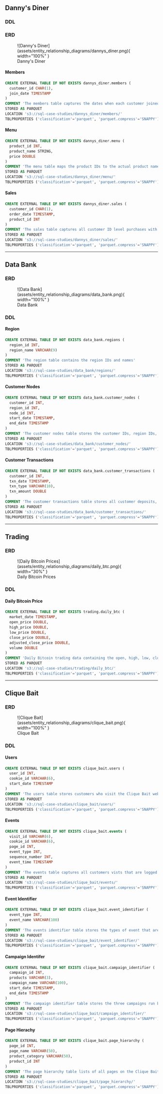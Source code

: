 ## Danny's Diner

### DDL

### ERD

<figure markdown="span">
  ![Danny's Diner](assets/entity_relationship_diagrams/dannys_diner.png){ width="100%" }
  <figcaption>Danny's Diner</figcaption>
</figure>

#### Members

```sql
CREATE EXTERNAL TABLE IF NOT EXISTS dannys_diner.members (
  customer_id CHAR(1),
  join_date TIMESTAMP
)
COMMENT 'The members table captures the dates when each customer joined the beta version of the Dannys Diner loyalty program'
STORED AS PARQUET
LOCATION 's3://sql-case-studies/dannys_diner/members/'
TBLPROPERTIES ('classification'='parquet', 'parquet.compress'='SNAPPY');
```

#### Menu

```sql
CREATE EXTERNAL TABLE IF NOT EXISTS dannys_diner.menu (
  product_id INT,
  product_name STRING,
  price DOUBLE
)
COMMENT 'The menu table maps the product IDs to the actual product names and prices'
STORED AS PARQUET
LOCATION 's3://sql-case-studies/dannys_diner/menu/'
TBLPROPERTIES ('classification'='parquet', 'parquet.compress'='SNAPPY');
```

#### Sales

```sql
CREATE EXTERNAL TABLE IF NOT EXISTS dannys_diner.sales (
  customer_id CHAR(1),
  order_date TIMESTAMP,
  product_id INT
)
COMMENT 'The sales table captures all customer ID level purchases with order dates and product IDs'
STORED AS PARQUET
LOCATION 's3://sql-case-studies/dannys_diner/sales/'
TBLPROPERTIES ('classification'='parquet', 'parquet.compress'='SNAPPY');
```

---

## Data Bank

### ERD

<figure markdown="span">
  ![Data Bank](assets/entity_relationship_diagrams/data_bank.png){ width="100%" }
  <figcaption>Data Bank</figcaption>
</figure>

### DDL

#### Region

```sql
CREATE EXTERNAL TABLE IF NOT EXISTS data_bank.regions (
  region_id INT,
  region_name VARCHAR(9)
)
COMMENT 'The region table contains the region IDs and names'
STORED AS PARQUET
LOCATION 's3://sql-case-studies/data_bank/regions/'
TBLPROPERTIES ('classification'='parquet', 'parquet.compress'='SNAPPY');
```

#### Customer Nodes

```sql
CREATE EXTERNAL TABLE IF NOT EXISTS data_bank.customer_nodes (
  customer_id INT,
  region_id INT,
  node_id INT,
  start_date TIMESTAMP,
  end_date TIMESTAMP
)
COMMENT 'The customer nodes table stores the customer IDs, region IDs, node IDs, and the start and end dates that the customer was assigned to the node'
STORED AS PARQUET
LOCATION 's3://sql-case-studies/data_bank/customer_nodes/'
TBLPROPERTIES ('classification'='parquet', 'parquet.compress'='SNAPPY');
```

#### Customer Transactions

```sql
CREATE EXTERNAL TABLE IF NOT EXISTS data_bank.customer_transactions (
  customer_id INT,
  txn_date TIMESTAMP,
  txn_type VARCHAR(10),
  txn_amount DOUBLE
)
COMMENT 'The customer transactions table stores all customer deposits, withdrawals, and purchases'
STORED AS PARQUET
LOCATION 's3://sql-case-studies/data_bank/customer_transactions/'
TBLPROPERTIES ('classification'='parquet', 'parquet.compress'='SNAPPY');
```

---

## Trading

### ERD

<figure markdown="span">
  ![Daily Bitcoin Prices](assets/entity_relationship_diagrams/daily_btc.png){ width="30%" }
  <figcaption>Daily Bitcoin Prices</figcaption>
</figure>

### DDL 

#### Daily Bitcoin Price

```sql
CREATE EXTERNAL TABLE IF NOT EXISTS trading.daily_btc (
  market_date TIMESTAMP,
  open_price DOUBLE,
  high_price DOUBLE,
  low_price DOUBLE,
  close_price DOUBLE,
  adjusted_close_price DOUBLE,
  volume DOUBLE
)
COMMENT 'Daily Bitcoin trading data containing the open, high, low, close, adjusted close prices, and volume'
STORED AS PARQUET
LOCATION 's3://sql-case-studies/trading/daily_btc/'
TBLPROPERTIES ('classification'='parquet', 'parquet.compress'='SNAPPY');
```

---

## Clique Bait

### ERD

<figure markdown="span">
  ![Clique Bait](assets/entity_relationship_diagrams/clique_bait.png){ width="100%" }
  <figcaption>Clique Bait</figcaption>
</figure>

### DDL

#### Users

```sql 
CREATE EXTERNAL TABLE IF NOT EXISTS clique_bait.users (
  user_id INT,
  cookie_id VARCHAR(6),
  start_date TIMESTAMP
)
COMMENT 'The users table stores customers who visit the Clique Bait website and their tagged cookie IDs'
STORED AS PARQUET
LOCATION 's3://sql-case-studies/clique_bait/users/'
TBLPROPERTIES ('classification'='parquet', 'parquet.compress'='SNAPPY');
```

#### Events

```sql
CREATE EXTERNAL TABLE IF NOT EXISTS clique_bait.events (
  visit_id VARCHAR(6),
  cookie_id VARCHAR(6),
  page_id INT,
  event_type INT,
  sequence_number INT,
  event_time TIMESTAMP
)
COMMENT 'The events table captures all customers vists that are logged at the cookie ID level'
STORED AS PARQUET
LOCATION 's3://sql-case-studies/clique_bait/events/'
TBLPROPERTIES ('classification'='parquet', 'parquet.compress'='SNAPPY');
```

#### Event Identifier

```sql
CREATE EXTERNAL TABLE IF NOT EXISTS clique_bait.event_identifier (
  event_type INT,
  event_name VARCHAR(100)
)
COMMENT 'The events identifier table stores the types of event that are captured by the system'
STORED AS PARQUET
LOCATION 's3://sql-case-studies/clique_bait/event_identifier/'
TBLPROPERTIES ('classification'='parquet', 'parquet.compress'='SNAPPY');
```

#### Campaign Identifer

```sql
CREATE EXTERNAL TABLE IF NOT EXISTS clique_bait.campaign_identifier (
  campaign_id INT,
  products VARCHAR(3),
  campaign_name VARCHAR(100),
  start_date TIMESTAMP,
  end_date TIMESTAMP
)
COMMENT 'The campaign identifier table stores the three campaigns run by Clique Bait so far'
STORED AS PARQUET
LOCATION 's3://sql-case-studies/clique_bait/campaign_identifier/'
TBLPROPERTIES ('classification'='parquet', 'parquet.compress'='SNAPPY');
```

#### Page Hierachy

```sql
CREATE EXTERNAL TABLE IF NOT EXISTS clique_bait.page_hierarchy (
  page_id INT,
  page_name VARCHAR(50),
  product_category VARCHAR(50),
  product_id INT
)
COMMENT 'The page hierarchy table lists of all pages on the Clique Bait website'
STORED AS PARQUET
LOCATION 's3://sql-case-studies/clique_bait/page_hierarchy/'
TBLPROPERTIES ('classification'='parquet', 'parquet.compress'='SNAPPY');
```

